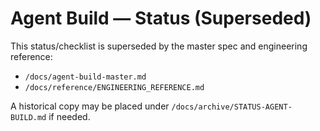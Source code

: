 # Agent Build — Status (Superseded)

This status/checklist is superseded by the master spec and engineering reference:

- `/docs/agent-build-master.md`
- `/docs/reference/ENGINEERING_REFERENCE.md`

A historical copy may be placed under `/docs/archive/STATUS-AGENT-BUILD.md` if needed.
